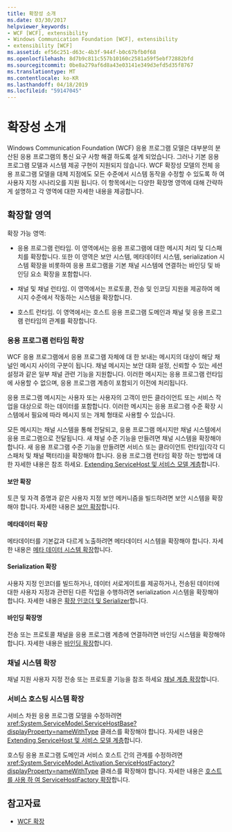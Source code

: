 ```yaml
---
title: 확장성 소개
ms.date: 03/30/2017
helpviewer_keywords:
- WCF [WCF], extensibility
- Windows Communication Foundation [WCF], extensibility
- extensibility [WCF]
ms.assetid: ef56c251-d63c-4b3f-944f-b0c67bfb0f68
ms.openlocfilehash: 8d7b9c811c557b10160c2581a59f5ebf72882bfd
ms.sourcegitcommit: 0be8a279af6d8a43e03141e349d3efd5d35f8767
ms.translationtype: MT
ms.contentlocale: ko-KR
ms.lasthandoff: 04/18/2019
ms.locfileid: "59147045"
---
```

# <a name="introduction-to-extensibility"></a>확장성 소개
Windows Communication Foundation (WCF) 응용 프로그램 모델은 대부분의 분산된 응용 프로그램의 통신 요구 사항 해결 하도록 설계 되었습니다. 그러나 기본 응용 프로그램 모델과 시스템 제공 구현이 지원되지 않습니다. WCF 확장성 모델의 전체 응용 프로그램 모델을 대체 지점에도 모든 수준에서 시스템 동작을 수정할 수 있도록 하 여 사용자 지정 시나리오를 지원 됩니다. 이 항목에서는 다양한 확장명 영역에 대해 간략하게 설명하고 각 영역에 대한 자세한 내용을 제공합니다.  
  
## <a name="areas-to-extend"></a>확장할 영역  
 확장 가능 영역:  
  
-   응용 프로그램 런타임. 이 영역에서는 응용 프로그램에 대한 메시지 처리 및 디스패치를 확장합니다. 또한 이 영역은 보안 시스템, 메타데이터 시스템, serialization 시스템 확장을 비롯하여 응용 프로그램을 기본 채널 시스템에 연결하는 바인딩 및 바인딩 요소 확장을 포함합니다.  
  
-   채널 및 채널 런타임. 이 영역에서는 프로토콜, 전송 및 인코딩 지원을 제공하여 메시지 수준에서 작동하는 시스템을 확장합니다.  
  
-   호스트 런타임. 이 영역에서는 호스트 응용 프로그램 도메인과 채널 및 응용 프로그램 런타임의 관계를 확장합니다.  
  
### <a name="extending-the-application-runtime"></a>응용 프로그램 런타임 확장  
 WCF 응용 프로그램에서 응용 프로그램 자체에 대 한 보내는 메시지의 대상이 해당 채널인 메시지 사이의 구분이 됩니다. 채널 메시지는 보안 대화 설정, 신뢰할 수 있는 세션 설정과 같은 일부 채널 관련 기능을 지원합니다. 이러한 메시지는 응용 프로그램 런타임에 사용할 수 없으며, 응용 프로그램 계층이 포함되기 이전에 처리됩니다.  
  
 응용 프로그램 메시지는 사용자 또는 사용자의 고객이 만든 클라이언트 또는 서비스 작업을 대상으로 하는 데이터를 포함합니다. 이러한 메시지는 응용 프로그램 수준 확장 시스템에서 필요에 따라 메시지 또는 개체 형태로 사용할 수 있습니다.  
  
 모든 메시지는 채널 시스템을 통해 전달되고, 응용 프로그램 메시지만 채널 시스템에서 응용 프로그램으로 전달됩니다. 새 채널 수준 기능을 만들려면 채널 시스템을 확장해야 합니다. 새 응용 프로그램 수준 기능을 만들려면 서비스 또는 클라이언트 런타임(각각 디스패처 및 채널 팩터리)을 확장해야 합니다. 응용 프로그램 런타임 확장 하는 방법에 대 한 자세한 내용은 참조 하세요. [Extending ServiceHost 및 서비스 모델 계층](../../../docs/framework/wcf/extending/extending-servicehost-and-the-service-model-layer.md)합니다.  
  
#### <a name="extending-security"></a>보안 확장  
 토큰 및 자격 증명과 같은 사용자 지정 보안 메커니즘을 빌드하려면 보안 시스템을 확장해야 합니다. 자세한 내용은 [보안 확장](../../../docs/framework/wcf/extending/extending-security.md)합니다.  
  
#### <a name="extending-metadata"></a>메타데이터 확장  
 메타데이터를 기본값과 다르게 노출하려면 메타데이터 시스템을 확장해야 합니다. 자세한 내용은 [메타 데이터 시스템 확장](../../../docs/framework/wcf/extending/extending-the-metadata-system.md)합니다.  
  
#### <a name="extending-serialization"></a>Serialization 확장  
 사용자 지정 인코더를 빌드하거나, 데이터 서로게이트를 제공하거나, 전송된 데이터에 대한 사용자 지정과 관련된 다른 작업을 수행하려면 serialization 시스템을 확장해야 합니다. 자세한 내용은 [확장 인코더 및 Serializer](../../../docs/framework/wcf/extending/extending-encoders-and-serializers.md)합니다.  
  
#### <a name="extending-bindings"></a>바인딩 확장명  
 전송 또는 프로토콜 채널을 응용 프로그램 계층에 연결하려면 바인딩 시스템을 확장해야 합니다. 자세한 내용은 [바인딩 확장](../../../docs/framework/wcf/extending/extending-bindings.md)합니다.  
  
### <a name="extending-the-channel-system"></a>채널 시스템 확장  
 채널 지원 사용자 지정 전송 또는 프로토콜 기능을 참조 하세요 [채널 계층 확장](../../../docs/framework/wcf/extending/extending-the-channel-layer.md)합니다.  
  
### <a name="extending-the-service-hosting-system"></a>서비스 호스팅 시스템 확장  
 서비스 차원 응용 프로그램 모델을 수정하려면 <xref:System.ServiceModel.ServiceHostBase?displayProperty=nameWithType> 클래스를 확장해야 합니다. 자세한 내용은 [Extending ServiceHost 및 서비스 모델 계층](../../../docs/framework/wcf/extending/extending-servicehost-and-the-service-model-layer.md)합니다.  
  
 호스팅 응용 프로그램 도메인과 서비스 호스트 간의 관계를 수정하려면 <xref:System.ServiceModel.Activation.ServiceHostFactory?displayProperty=nameWithType> 클래스를 확장해야 합니다. 자세한 내용은 [호스트를 사용 하 여 ServiceHostFactory 확장](../../../docs/framework/wcf/extending/extending-hosting-using-servicehostfactory.md)합니다.  
  
## <a name="see-also"></a>참고자료

- [WCF 확장](../../../docs/framework/wcf/extending/index.md)
